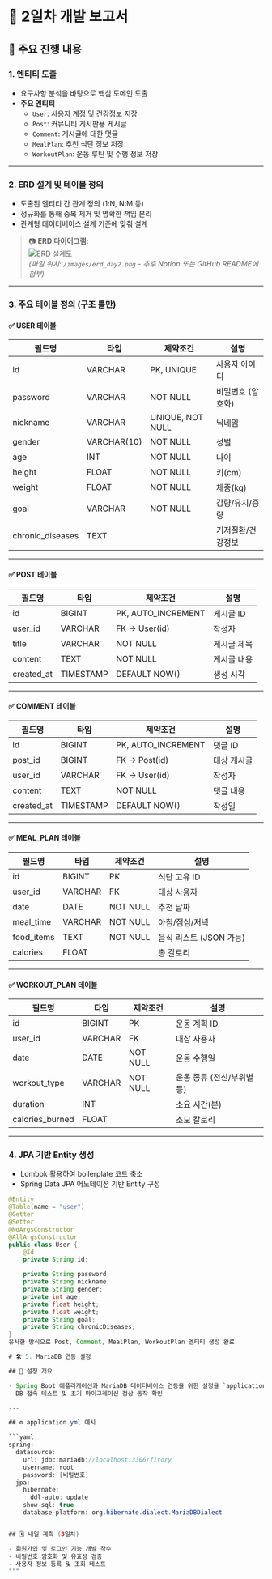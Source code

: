 # 📝 2일차 개발 보고서

## 📌 주요 진행 내용

### 1. 엔티티 도출
- 요구사항 분석을 바탕으로 핵심 도메인 도출
- **주요 엔티티**
  - `User`: 사용자 계정 및 건강정보 저장
  - `Post`: 커뮤니티 게시판용 게시글
  - `Comment`: 게시글에 대한 댓글
  - `MealPlan`: 추천 식단 정보 저장
  - `WorkoutPlan`: 운동 루틴 및 수행 정보 저장

---

### 2. ERD 설계 및 테이블 정의
- 도출된 엔티티 간 관계 정의 (1:N, N:M 등)
- 정규화를 통해 중복 제거 및 명확한 책임 분리
- 관계형 데이터베이스 설계 기준에 맞춰 설계

> 📷 **ERD 다이어그램:**  
> ![ERD 설계도](./images/erd_day2.png)  
> *(파일 위치: `/images/erd_day2.png` - 추후 Notion 또는 GitHub README에 첨부)*

---

### 3. 주요 테이블 정의 (구조 틀만)

#### ✅ USER 테이블
| 필드명           | 타입         | 제약조건         | 설명                 |
|------------------|--------------|------------------|----------------------|
| id               | VARCHAR      | PK, UNIQUE       | 사용자 아이디         |
| password         | VARCHAR      | NOT NULL         | 비밀번호 (암호화)     |
| nickname         | VARCHAR      | UNIQUE, NOT NULL | 닉네임               |
| gender           | VARCHAR(10)  | NOT NULL         | 성별                 |
| age              | INT          | NOT NULL         | 나이                 |
| height           | FLOAT        | NOT NULL         | 키(cm)               |
| weight           | FLOAT        | NOT NULL         | 체중(kg)             |
| goal             | VARCHAR      | NOT NULL         | 감량/유지/증량        |
| chronic_diseases | TEXT         |                  | 기저질환/건강정보     |

---

#### ✅ POST 테이블
| 필드명     | 타입      | 제약조건            | 설명           |
|------------|-----------|---------------------|----------------|
| id         | BIGINT    | PK, AUTO_INCREMENT  | 게시글 ID      |
| user_id    | VARCHAR   | FK → User(id)       | 작성자         |
| title      | VARCHAR   | NOT NULL            | 게시글 제목    |
| content    | TEXT      | NOT NULL            | 게시글 내용    |
| created_at | TIMESTAMP | DEFAULT NOW()       | 생성 시각      |

---

#### ✅ COMMENT 테이블
| 필드명     | 타입      | 제약조건            | 설명             |
|------------|-----------|---------------------|------------------|
| id         | BIGINT    | PK, AUTO_INCREMENT  | 댓글 ID          |
| post_id    | BIGINT    | FK → Post(id)       | 대상 게시글      |
| user_id    | VARCHAR   | FK → User(id)       | 작성자           |
| content    | TEXT      | NOT NULL            | 댓글 내용        |
| created_at | TIMESTAMP | DEFAULT NOW()       | 작성일           |

---

#### ✅ MEAL_PLAN 테이블
| 필드명     | 타입    | 제약조건       | 설명                     |
|------------|---------|----------------|--------------------------|
| id         | BIGINT  | PK             | 식단 고유 ID             |
| user_id    | VARCHAR | FK             | 대상 사용자              |
| date       | DATE    | NOT NULL       | 추천 날짜                |
| meal_time  | VARCHAR | NOT NULL       | 아침/점심/저녁           |
| food_items | TEXT    | NOT NULL       | 음식 리스트 (JSON 가능)  |
| calories   | FLOAT   |                | 총 칼로리                |

---

#### ✅ WORKOUT_PLAN 테이블
| 필드명          | 타입    | 제약조건       | 설명                         |
|------------------|---------|----------------|------------------------------|
| id               | BIGINT  | PK             | 운동 계획 ID                 |
| user_id          | VARCHAR | FK             | 대상 사용자                  |
| date             | DATE    | NOT NULL       | 운동 수행일                  |
| workout_type     | VARCHAR | NOT NULL       | 운동 종류 (전신/부위별 등)   |
| duration         | INT     |                | 소요 시간(분)                |
| calories_burned  | FLOAT   |                | 소모 칼로리                  |

---

### 4. JPA 기반 Entity 생성
- Lombok 활용하여 boilerplate 코드 축소
- Spring Data JPA 어노테이션 기반 Entity 구성

```java
@Entity
@Table(name = "user")
@Getter
@Setter
@NoArgsConstructor
@AllArgsConstructor
public class User {
    @Id
    private String id;

    private String password;
    private String nickname;
    private String gender;
    private int age;
    private float height;
    private float weight;
    private String goal;
    private String chronicDiseases;
}
유사한 방식으로 Post, Comment, MealPlan, WorkoutPlan 엔티티 생성 완료

# 🛠 5. MariaDB 연동 설정

## 📄 설정 개요

- Spring Boot 애플리케이션과 MariaDB 데이터베이스 연동을 위한 설정을 `application.yml` 또는 `application.properties` 파일에 구성
- DB 접속 테스트 및 초기 마이그레이션 정상 동작 확인

---

## ⚙️ application.yml 예시

```yaml
spring:
  datasource:
    url: jdbc:mariadb://localhost:3306/fitory
    username: root
    password: [비밀번호]
  jpa:
    hibernate:
      ddl-auto: update
    show-sql: true
    database-platform: org.hibernate.dialect.MariaDBDialect


## 🗓 내일 계획 (3일차)

- 회원가입 및 로그인 기능 개발 착수  
- 비밀번호 암호화 및 유효성 검증  
- 사용자 정보 등록 및 조회 테스트  
"""
